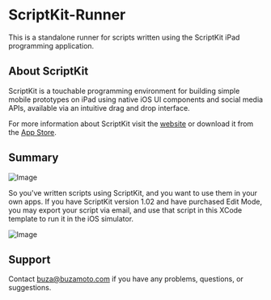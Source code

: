ScriptKit-Runner
================

This is a standalone runner for scripts written using the ScriptKit iPad programming application.

About ScriptKit
---------------
ScriptKit is a touchable programming environment for building simple mobile prototypes on iPad using native iOS UI components and social media APIs, available via an intuitive drag and drop interface.

For more information about ScriptKit visit the [website](https://scriptk.it) or download it from the [App Store](https://itunes.apple.com/us/app/scriptkit-drag-drop-programming/id549348390?ls=1&mt=8).

Summary
-----------
![Image](http://cl.ly/image/2l0Z091k3a1Y/Screen%20Shot%202012-11-30%20at%205.10.31%20PM.png)

So you've written scripts using ScriptKit, and you want to use them in your own apps. If you have ScriptKit version 1.02 and have purchased Edit Mode, you may export your script via email, and use that script in this XCode template to run it in the iOS simulator.

![Image](http://cl.ly/image/201E2F2s0O0a/Screen%20Shot%202012-11-30%20at%205.13.02%20PM.png)

Support
-----------
Contact buza@buzamoto.com if you have any problems, questions, or suggestions.

